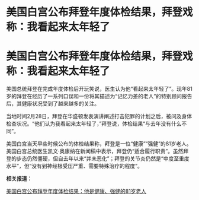 # 美国白宫公布拜登年度体检结果，拜登戏称：我看起来太年轻了

# 美国白宫公布拜登年度体检结果，拜登戏称：我看起来太年轻了

美国总统拜登在完成年度体检后开玩笑说，医生认为他“看起来太年轻了”。现年81岁的拜登在经历了一系列口误和一份将其描述为“记忆力差的老人”的特别顾问报告后，其健康状况受到了越来越多的关注。

当地时间2月28日，拜登在华盛顿发表演讲阐述打击犯罪的计划之后，被问及身体检查状况。“他们认为我看起来太年轻了，”拜登说，体检结果“与去年没有什么不同”。

美国白宫当天早些时候公布的体检结果称，拜登是一位“健康”“强健”的81岁老人。美国白宫总统医生凯文·奥康纳在新闻稿中表示，拜登仍“适合履行职责”。虽然拜登的步态仍然僵硬，但自去年以来“并未恶化”；拜登的关节炎仍然是“中度至重度水平”，但“没有到神经根受压严重、需要特殊治疗的程度”。

**相关报道：**

[美国白宫公布拜登年度体检结果：他是健康、强健的81岁老人](https://news.qq.com/rain/a/20240229A00N9000)

